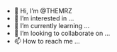 - 👋 Hi, I’m @THEMRZ
- 👀 I’m interested in ...
- 🌱 I’m currently learning ...
- 💞️ I’m looking to collaborate on ...
- 📫 How to reach me ...

<!---
THEMRZ/THEMRZ is a ✨ special ✨ repository because its `README.md` (this file) appears on your GitHub profile.
You can click the Preview link to take a look at your changes.
--->
